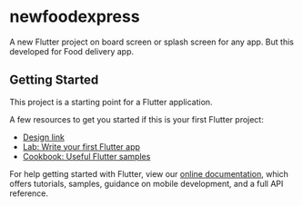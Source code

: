 # newfoodexpress

A new Flutter project on board screen or splash screen for any app. But this developed for Food delivery app.

## Getting Started

This project is a starting point for a Flutter application.

A few resources to get you started if this is your first Flutter project:


- [Design link](https://dribbble.com/shots/16938647-Food-Delivery-Onboarding-Screen)
- [Lab: Write your first Flutter app](https://flutter.dev/docs/get-started/codelab)
- [Cookbook: Useful Flutter samples](https://flutter.dev/docs/cookbook)

For help getting started with Flutter, view our
[online documentation](https://flutter.dev/docs), which offers tutorials,
samples, guidance on mobile development, and a full API reference.
